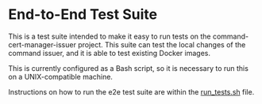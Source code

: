 # End-to-End Test Suite

This is a test suite intended to make it easy to run tests on the command-cert-manager-issuer project. This suite can test the local changes of the command issuer, and it is able to test existing Docker images.

This is currently configured as a Bash script, so it is necessary to run this on a UNIX-compatible machine.

Instructions on how to run the e2e test suite are within the [run_tests.sh](./run_tests.sh) file.